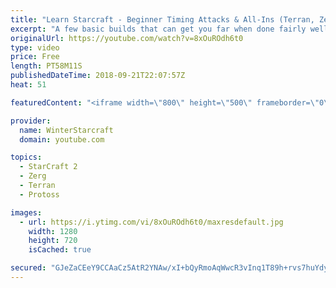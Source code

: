```yaml
---
title: "Learn Starcraft - Beginner Timing Attacks & All-Ins (Terran, Zerg & Protoss)"
excerpt: "A few basic builds that can get you far when done fairly well. Also important is how not to overextend and lose everything."
originalUrl: https://youtube.com/watch?v=8xOuROdh6t0
type: video
price: Free
length: PT58M11S
publishedDateTime: 2018-09-21T22:07:57Z
heat: 51

featuredContent: "<iframe width=\"800\" height=\"500\" frameborder=\"0\" src=\"https://www.youtube.com/embed/8xOuROdh6t0\" allow=\"accelerometer; autoplay; encrypted-media; gyroscope; picture-in-picture\" allowfullscreen></iframe>"

provider:
  name: WinterStarcraft
  domain: youtube.com

topics:
  - StarCraft 2
  - Zerg
  - Terran
  - Protoss

images:
  - url: https://i.ytimg.com/vi/8xOuROdh6t0/maxresdefault.jpg
    width: 1280
    height: 720
    isCached: true

secured: "GJeZaCEeY9CCAaCz5AtR2YNAw/xI+bQyRmoAqWwcR3vInq1T89h+rvs7huYdyUu3DVLX3SwAwpIhF0NYb0CTg5LIVrrAB+CadAttMuVkIY2g68mBJENKYhqT3F0qPR1hAf0aeBwkNz3ob/IGlnJ+r9Q+szKrAvqLGMH0cZxv8gX0H69rR8LtcM8AivSnsyTIC05JHVbdEStBkCa0J3LRyXQZAkH94PimagKdrY1Ht/Nc4oFHtXRKKjhapjmffxAPdd8HQ5TAW4M+dj4WfJ3k+R/VGvzOeNTe8J9jOZLne/90ozloQUSCz2aRHZjnjJop9bazFm1mxMzuUVJokeRMZKIqe9Mk7mSIFFk6rPadaiaH1kRFIjk3IOaCiG/3LNCUgib0p48DNBQXAJ6TfFXIkRzW/tjbN74P1nK0RagxJ74=;nCtNMESDWv1ivvyg/Kj5Sw=="
---
```



